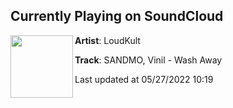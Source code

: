 ## Currently Playing on SoundCloud

[<img align="left" width="100" src="https://i1.sndcdn.com/artworks-CyhECjRHYZbiZwnK-yOjBUA-t500x500.jpg">](https://soundcloud.com/loudkult/sandmo-vinil-wash-away)

**Artist**: LoudKult 

**Track**: SANDMO, Vinil - Wash Away

Last updated at 05/27/2022 10:19
